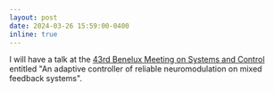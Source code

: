 ```yaml
---
layout: post
date: 2024-03-26 15:59:00-0400
inline: true
---
```


I will have a talk at the [43rd Benelux Meeting on Systems and Control](https://www.beneluxmeeting.nl/) entitled "An adaptive controller of reliable neuromodulation on mixed feedback systems".

